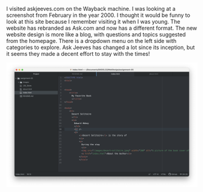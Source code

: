 I visited askjeeves.com on the Wayback machine. I was looking at a screenshot from February in the year 2000. I thought it would be funny to look at this site because I remember visiting it when I was young. The website has rebranded as Ask.com and now has a different format. The new website design is more like a blog, with questions and topics suggested from the homepage. There is a dropdown menu on the left side with categories to explore. Ask Jeeves has changed a lot since its inception, but it seems they made a decent effort to stay with the times!

![Screenshot](./images/screenshot.jpg)
